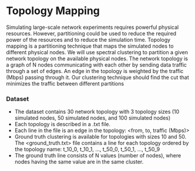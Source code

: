 # Topology Mapping

Simulating large-scale network experiments requires powerful physical resources.
However, partitioning could be used to reduce the required power of the resources and to
reduce the simulation time. Topology mapping is a partitioning technique that maps the
simulated nodes to different physical nodes. 
We will use spectral clustering to partition a given network topology on the available physical nodes.
The network topology is a graph of N nodes communicating with each other by sending
data traffic through a set of edges. An edge in the topology is weighted by the traffic
(Mbps) passing through it. Our clustering technique should find the cut that minimizes
the traffic between different partitions


 
### Dataset

*  The dataset contains 30 network topology with 3 topology sizes (10 simulated
   nodes, 50 simulated nodes, and 100 simulated nodes)
*  Each topology is described in a .txt file.
*  Each line in the file is an edge in the topology: <from, to, traffic (Mbps)>
*  Ground truth clustering is available for topologies with sizes 10 and 50. The
   <ground_truth.txt> file contains a line for each topology ordered by the topology
   name: t_10_0, t_10_1, …, t_50_0, t_50_1, …, t_50_9
*  The ground truth line consists of N values (number of nodes), where nodes having
   the same value are in the same cluster.
